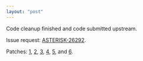 ```yaml
---
layout: "post"
---
```

Code cleanup finished and code submitted upstream.

Issue request: [ASTERISK-26292](https://issues.asterisk.org/jira/browse/ASTERISK-26292).

Patches: [1](https://gerrit.asterisk.org/#/c/3525/), [2](https://gerrit.asterisk.org/#/c/3523/), [3](https://gerrit.asterisk.org/#/c/3524/), [4](https://gerrit.asterisk.org/#/c/3522/), [5](https://gerrit.asterisk.org/#/c/3521/), and [6](https://gerrit.asterisk.org/#/c/3521/).
